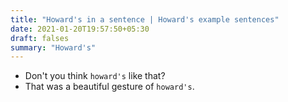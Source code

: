 ```yaml
---
title: "Howard's in a sentence | Howard's example sentences"
date: 2021-01-20T19:57:50+05:30
draft: falses
summary: "Howard's"
---
```

- Don't you think `howard's` like that?
- That was a beautiful gesture of `howard's`.
                 

